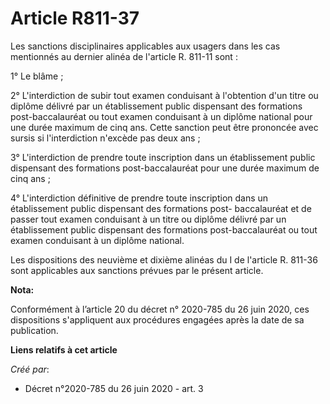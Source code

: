 # Article R811-37

Les sanctions disciplinaires applicables aux usagers dans les cas mentionnés au dernier alinéa de l'article R. 811-11 sont :

1° Le blâme ;

2° L'interdiction de subir tout examen conduisant à l'obtention d'un titre ou diplôme délivré par un établissement public
dispensant des formations post-baccalauréat ou tout examen conduisant à un diplôme national pour une durée maximum de cinq
ans. Cette sanction peut être prononcée avec sursis si l'interdiction n'excède pas deux ans ;

3° L'interdiction de prendre toute inscription dans un établissement public dispensant des formations post-baccalauréat pour
une durée maximum de cinq ans ;

4° L'interdiction définitive de prendre toute inscription dans un établissement public dispensant des formations post-
baccalauréat et de passer tout examen conduisant à un titre ou diplôme délivré par un établissement public dispensant des
formations post-baccalauréat ou tout examen conduisant à un diplôme national.

Les dispositions des neuvième et dixième alinéas du I de l'article R. 811-36 sont applicables aux sanctions prévues par le
présent article.

**Nota:**

Conformément à l’article 20 du décret n° 2020-785 du 26 juin 2020, ces dispositions s'appliquent aux procédures engagées
après la date de sa publication.

**Liens relatifs à cet article**

_Créé par_:

  - Décret n°2020-785 du 26 juin 2020 - art. 3
